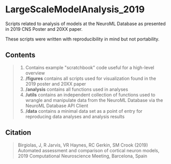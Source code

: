 # LargeScaleModelAnalysis_2019
Scripts related to analysis of models at the NeuroML Database as presented in 2019 CNS Poster and 20XX paper.

These scripts were written with reproducibility in mind but not portability. 

## Contents
> 1. Contains example "scratchbook" code useful for a high-level overview
> 2. <b>/figures</b> contains all scripts used for visualization found in the 2019 poster and 20XX paper
> 3. <b>/analysis</b> contains all functions used in analyses
> 4. <b>/utils</b> contains an independent collection of functions used to wrangle and manipulate data from the NeuroML Database via the NeuroML Database API Client
> 5. <b>/data</b> contains a minimal data set as a point of entry for reproducing data analyses and analysis results

## Citation
> Birgiolas, J, R Jarvis, VR Haynes, RC Gerkin, SM Crook (2019) Automated assessment and comparison of cortical neuron models, 2019 Computational Neuroscience Meeting, Barcelona, Spain
